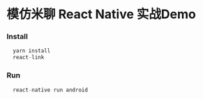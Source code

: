 # 模仿米聊 React Native 实战Demo

### Install
``` javascript
  yarn install 
  react-link
```
### Run
``` javascript
  react-native run android
```
